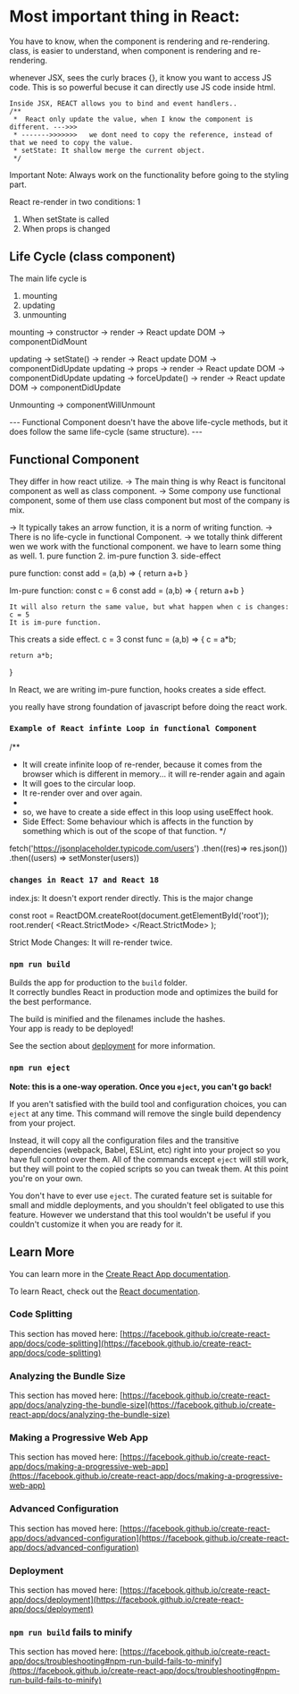 # Most important thing in React:

You have to know, when the component is rendering and re-rendering.
class, is easier to understand, when component is rendering and re-rendering.

whenever JSX, sees the curly braces {}, it know you want to access JS code. This is so powerful becuse
it can directly use JS code inside html.

    Inside JSX, REACT allows you to bind and event handlers..
    /**
     *  React only update the value, when I know the component is different. --->>> 
     * ------->>>>>>>   we dont need to copy the reference, instead of that we need to copy the value.
     * setState: It shallow merge the current object.
     */

Important Note: Always work on the functionality before going to the styling part.

React re-render in two conditions: 1
1. When setState is called 
2. When props is changed

## Life Cycle   (class component)

The main life cycle is 
1. mounting
2. updating
3. unmounting


mounting -> constructor  -> render -> React update DOM -> componentDidMount

updating -> setState()  -> render -> React update DOM -> componentDidUpdate
updating -> props  -> render -> React update DOM -> componentDidUpdate
updating -> forceUpdate()  -> render -> React update DOM -> componentDidUpdate

Unmounting -> componentWillUnmount

--- Functional Component doesn't have the above life-cycle methods, but it does follow the same life-cycle (same structure). ---


## Functional Component

They differ in how react utilize. 
-> The main thing is why React is funcitonal component as well as class component.
-> Some compony use functional component, some of them use class component but most of the company is mix.

-> It typically takes an arrow function, it is a norm of writing function.
-> There is no life-cycle in functional Component.
-> we totally think different wen we work with the functional component.
    we have to learn some thing as well.
        1. pure function
        2. im-pure function 
        3. side-effect

pure function: 
    const add = (a,b) => { return a+b }

Im-pure function:
    const c = 6
    const add = (a,b) => { return a+b }

    It will also return the same value, but what happen when c is changes: c = 5
    It is im-pure function.

This creats a side effect.
c = 3
const func = (a,b) => {
    c = a*b;

    return a*b;
}    


In React, we are writing im-pure function, hooks creates a side effect.

you really have strong foundation of javascript before doing the react work.



### `Example of React infinte Loop in functional Component`

 /** 
   * It will create infinite loop of re-render, because it comes from the browser which is different in memory... it will re-render again and again
   * It will goes to the circular loop.
   * It re-render over and over again.
   * 
   * so, we have to create a side effect in this loop using useEffect hook.
   * Side Effect: Some behaviour which is affects in the function by something which is out of the scope of that function.
  */


  fetch('https://jsonplaceholder.typicode.com/users') 
    .then((res)=> res.json()) 
    .then((users) => setMonster(users))

### `changes in React 17 and React 18`

index.js:   It doesn't export render directly. This is the major change

const root = ReactDOM.createRoot(document.getElementById('root'));
root.render(
  <React.StrictMode>
    <App />
  </React.StrictMode>
);

Strict Mode Changes: It will re-render twice.

### `npm run build`

Builds the app for production to the `build` folder.\
It correctly bundles React in production mode and optimizes the build for the best performance.

The build is minified and the filenames include the hashes.\
Your app is ready to be deployed!

See the section about [deployment](https://facebook.github.io/create-react-app/docs/deployment) for more information.

### `npm run eject`

**Note: this is a one-way operation. Once you `eject`, you can't go back!**

If you aren't satisfied with the build tool and configuration choices, you can `eject` at any time. This command will remove the single build dependency from your project.

Instead, it will copy all the configuration files and the transitive dependencies (webpack, Babel, ESLint, etc) right into your project so you have full control over them. All of the commands except `eject` will still work, but they will point to the copied scripts so you can tweak them. At this point you're on your own.

You don't have to ever use `eject`. The curated feature set is suitable for small and middle deployments, and you shouldn't feel obligated to use this feature. However we understand that this tool wouldn't be useful if you couldn't customize it when you are ready for it.

## Learn More

You can learn more in the [Create React App documentation](https://facebook.github.io/create-react-app/docs/getting-started).

To learn React, check out the [React documentation](https://reactjs.org/).

### Code Splitting

This section has moved here: [https://facebook.github.io/create-react-app/docs/code-splitting](https://facebook.github.io/create-react-app/docs/code-splitting)

### Analyzing the Bundle Size

This section has moved here: [https://facebook.github.io/create-react-app/docs/analyzing-the-bundle-size](https://facebook.github.io/create-react-app/docs/analyzing-the-bundle-size)

### Making a Progressive Web App

This section has moved here: [https://facebook.github.io/create-react-app/docs/making-a-progressive-web-app](https://facebook.github.io/create-react-app/docs/making-a-progressive-web-app)

### Advanced Configuration

This section has moved here: [https://facebook.github.io/create-react-app/docs/advanced-configuration](https://facebook.github.io/create-react-app/docs/advanced-configuration)

### Deployment

This section has moved here: [https://facebook.github.io/create-react-app/docs/deployment](https://facebook.github.io/create-react-app/docs/deployment)

### `npm run build` fails to minify

This section has moved here: [https://facebook.github.io/create-react-app/docs/troubleshooting#npm-run-build-fails-to-minify](https://facebook.github.io/create-react-app/docs/troubleshooting#npm-run-build-fails-to-minify)

